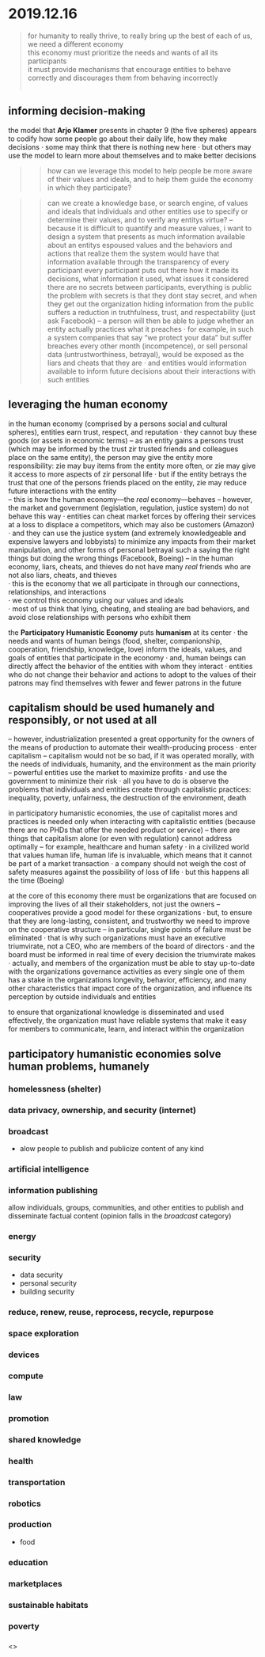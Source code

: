 # 2019.12.16

> for humanity to really thrive, to really bring up the best of each of us, we need a different economy  
> this economy must prioritize the needs and wants of all its participants  
> it must provide mechanisms that encourage entities to behave correctly and discourages them from behaving incorrectly  
&nbsp;
&nbsp;

## informing decision-making
the model that **Arjo Klamer** presents in chapter 9 (the five spheres) appears to codify how some people go about their daily life, how they make decisions
· some may think that there is nothing new here
· but others may use the model to learn more about themselves and to make better decisions

>> how can we leverage this model to help people be more aware of their values and ideals, and to help them guide the economy in which they participate?

>> can we create a knowledge base, or search engine, of values and ideals that individuals and other entities use to specify or determine their values, and to verify any entitys virtue?
– because it is difficult to quantify and measure values, i want to design a system that presents as much information available about an entitys espoused values and the behaviors and actions that realize them
> the system would have that information available through the transparency of every participant
> every participant puts out there how it made its decisions, what information it used, what issues it considered
> there are no secrets between participants, everything is public
> the problem with secrets is that they dont stay secret, and when they get out the organization hiding information from the public suffers a reduction in truthfulness, trust, and respectability (just ask Facebook)
– a person will then be able to judge whether an entity actually practices what it preaches
· for example, in such a system companies that say “we protect your data” but suffer breaches every other month (incompetence), or sell personal data (untrustworthiness, betrayal), would be exposed as the liars and cheats that they are
· and entities would information available to inform future decisions about their interactions with such entities


## leveraging the human economy
in the human economy (comprised by a persons social and cultural spheres), entities earn trust, respect, and reputation
· they cannot buy these goods (or assets in economic terms)
– as an entity gains a persons trust (which may be informed by the trust zir trusted friends and colleagues place on the same entity), the person may give the entity more responsibility: zie may buy items from the entity more often, or zie may give it access to more aspects of zir personal life
· but if the entity betrays the trust that one of the persons friends placed on the entity, zie may reduce future interactions with the entity  
– this is how the human economy—the *real* economy—behaves
– however, the market and government (legislation, regulation, justice system) do not behave this way
· entities can cheat market forces by offering their services at a loss to displace a competitors, which may also be customers (Amazon)
· and they can use the justice system (and extremely knowledgeable and expensive lawyers and lobbyists) to minimize any impacts from their market manipulation, and other forms of personal betrayal such a saying the right things but doing the wrong things (Facebook, Boeing)
– in the human economy, liars, cheats, and thieves do not have many *real* friends who are not also liars, cheats, and thieves  
· this is the economy that we all participate in through our connections, relationships, and interactions  
· we control this economy using our values and ideals  
· most of us think that lying, cheating, and stealing are bad behaviors, and avoid close relationships with persons who exhibit them  

the **Participatory Humanistic Economy** puts **humanism** at its center
· the needs and wants of human beings (food, shelter, companionship, cooperation, friendship, knowledge, love) inform the ideals, values, and goals of entities that participate in the economy
· and, human beings can directly affect the behavior of the entities with whom they interact
· entities who do not change their behavior and actions to adopt to the values of their patrons may find themselves with fewer and fewer patrons in the future


## capitalism should be used humanely and responsibly, or not used at all
– however, industrialization presented a great opportunity for the owners of the means of production to automate their wealth-producing process
· enter capitalism
– capitalism would not be so bad, if it was operated morally, with the needs of individuals, humanity, and the environment as the main priority
– powerful entities use the market to maximize profits
· and use the government to minimize their risk
· all you have to do is observe the problems that individuals and entities create through capitalistic practices: inequality, poverty, unfairness, the destruction of the environment, death

in participatory humanistic economies, the use of capitalist mores and practices is needed only when interacting with capitalistic entities (because there are no PHDs that offer the needed product or service)
– there are things that capitalism alone (or even with regulation) cannot address optimally
– for example, healthcare and human safety
· in a civilized world that values human life, human life is invaluable, which means that it cannot be part of a market transaction
· a company should not weigh the cost of safety measures against the possibility of loss of life
· but this happens all the time (Boeing)

at the core of this economy there must be organizations that are focused on improving the lives of all their stakeholders, not just the owners
– cooperatives provide a good model for these organizations
· but, to ensure that they are long-lasting, consistent, and trustworthy we need to improve on the cooperative structure
– in particular, single points of failure must be eliminated
· that is why such organizations must have an executive triumvirate, not a CEO, who are members of the board of directors
· and the board must be informed in real time of every decision the triumvirate makes
· actually, and members of the organization must be able to stay up-to-date with the organizations governance activities as every single one of them has a stake in the organizations longevity, behavior, efficiency, and many other characteristics that impact core of the organization, and influence its perception by outside individuals and entities

to ensure that organizational knowledge is disseminated and used effectively, the organization must have reliable systems that make it easy for members to communicate, learn, and interact within the organization


## participatory humanistic economies solve human problems, humanely

### homelessness (shelter)

### data privacy, ownership, and security (internet)

### broadcast
* alow people to publish and publicize content of any kind  

### artificial intelligence

### information publishing
allow individuals, groups, communities, and other entities to publish and disseminate factual content (opinion falls in the *broadcast* category)

### energy

### security
* data security
* personal security
* building security

### reduce, renew, reuse, reprocess, recycle, repurpose

### space exploration

### devices

### compute

### law

### promotion

### shared knowledge

### health

### transportation

### robotics

### production

* food

### education

### marketplaces

### sustainable habitats

### poverty 

### 



































<<the problems that the Participatory Humanistic Economy will tackle >>